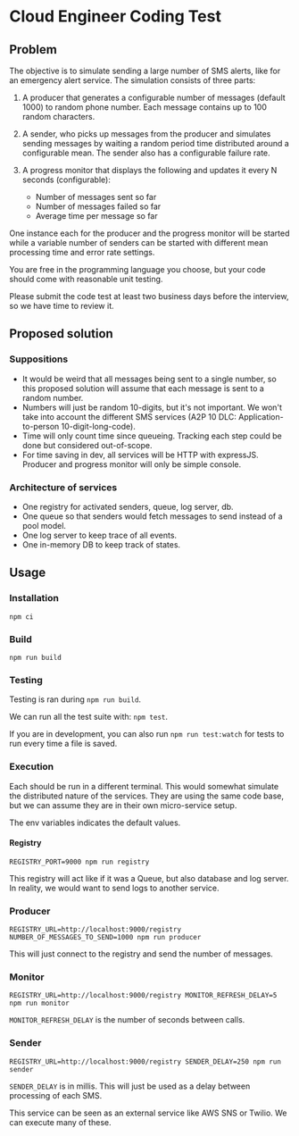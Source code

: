 # Cloud Engineer Coding Test

## Problem

The objective is to simulate sending a large number of SMS alerts, like for an
emergency alert service. The simulation consists of three parts:

1.  A producer that generates a configurable number of messages (default 1000)
    to random phone number. Each message contains up to 100 random characters.
2.  A sender, who picks up messages from the producer and simulates sending
    messages by waiting a random period time distributed around a configurable
    mean. The sender also has a configurable failure rate.
3.  A progress monitor that displays the following and updates it every N
    seconds (configurable):

    -   Number of messages sent so far
    -   Number of messages failed so far
    -   Average time per message so far

One instance each for the producer and the progress monitor will be started
while a variable number of senders can be started with different mean
processing time and error rate settings.

You are free in the programming language you choose, but your code should come
with reasonable unit testing.

Please submit the code test at least two business days before the interview, so
we have time to review it.

## Proposed solution

### Suppositions

- It would be weird that all messages being sent to a single number, so this
  proposed solution will assume that each message is sent to a random number.
- Numbers will just be random 10-digits, but it's not important. We won't take
  into account the different SMS services (A2P 10 DLC: Application-to-person
  10-digit-long-code).
- Time will only count time since queueing. Tracking each step could be done but
  considered out-of-scope.
- For time saving in dev, all services will be HTTP with expressJS. Producer and
  progress monitor will only be simple console.


### Architecture of services

- One registry for activated senders, queue, log server, db.
- One queue so that senders would fetch messages to send instead of a pool
  model.
- One log server to keep trace of all events.
- One in-memory DB to keep track of states.


## Usage

### Installation

    npm ci

### Build

    npm run build

### Testing

Testing is ran during `npm run build`.

We can run all the test suite with: `npm test`.

If you are in development, you can also run `npm run test:watch` for tests to
run every time a file is saved.


### Execution

Each should be run in a different terminal. This would somewhat simulate the
distributed nature of the services. They are using the same code base, but we
can assume they are in their own micro-service setup.

The env variables indicates the default values.


#### Registry

    REGISTRY_PORT=9000 npm run registry

This registry will act like if it was a Queue, but also database and log server.
In reality, we would want to send logs to another service.


### Producer

    REGISTRY_URL=http://localhost:9000/registry NUMBER_OF_MESSAGES_TO_SEND=1000 npm run producer

This will just connect to the registry and send the number of messages.


### Monitor

    REGISTRY_URL=http://localhost:9000/registry MONITOR_REFRESH_DELAY=5 npm run monitor

`MONITOR_REFRESH_DELAY` is the number of seconds between calls.

### Sender

    REGISTRY_URL=http://localhost:9000/registry SENDER_DELAY=250 npm run sender

`SENDER_DELAY` is in millis. This will just be used as a delay between
processing of each SMS.

This service can be seen as an external service like AWS SNS or Twilio. We can
execute many of these.
